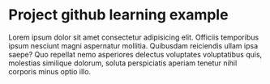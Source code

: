 # Project github learning example
Lorem ipsum dolor sit amet consectetur adipisicing elit. Officiis temporibus ipsum nesciunt magni aspernatur mollitia. Quibusdam reiciendis ullam ipsa saepe? Quo repellat nemo asperiores delectus voluptates voluptatibus quis, molestias similique dolorum, soluta perspiciatis aperiam tenetur nihil corporis minus optio illo.